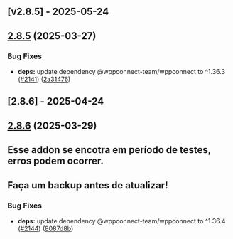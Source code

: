 ## [v2.8.5] - 2025-05-24
## [2.8.5](https://github.com/wppconnect-team/wppconnect-server/compare/v2.8.4...v2.8.5) (2025-03-27)


### Bug Fixes

* **deps:** update dependency @wppconnect-team/wppconnect to ^1.36.3 ([#2141](https://github.com/wppconnect-team/wppconnect-server/issues/2141)) ([2a31476](https://github.com/wppconnect-team/wppconnect-server/commit/2a314760f452fdadc0331a7dd62a7304e4f4cb9b))

## [2.8.6] - 2025-04-24
## [2.8.6](https://github.com/wppconnect-team/wppconnect-server/compare/v2.8.5...v2.8.6) (2025-03-29)

## Esse addon se encotra em período de testes, erros podem ocorrer.
## Faça um backup antes de atualizar!

### Bug Fixes

* **deps:** update dependency @wppconnect-team/wppconnect to ^1.36.4 ([#2144](https://github.com/wppconnect-team/wppconnect-server/issues/2144)) ([8087d8b](https://github.com/wppconnect-team/wppconnect-server/commit/8087d8b136c7ad7ec11df59a10105fd98a7e4286))

